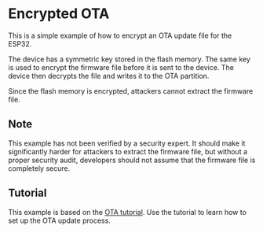 # Encrypted OTA

This is a simple example of how to encrypt an OTA update file for the ESP32.

The device has a symmetric key stored in the flash memory. The same key is used to
encrypt the firmware file before it is sent to the device. The device then decrypts
the file and writes it to the OTA partition.

Since the flash memory is encrypted, attackers cannot extract the firmware file.

## Note

This example has not been verified by a security expert. It should make it
significantly harder for attackers to extract the firmware file, but without
a proper security audit, developers should not assume that the firmware file
is completely secure.

## Tutorial

This example is based on the [OTA tutorial](https://docs.toit.io/tutorials/misc/ota).
Use the tutorial to learn how to set up the OTA update process.
